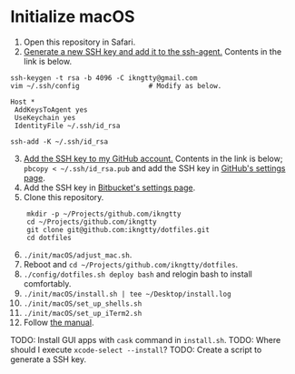 # Initialize macOS
1.  Open this repository in Safari.
2.  [Generate a new SSH key and add it to the ssh-agent.](https://help.github.com/articles/generating-a-new-ssh-key-and-adding-it-to-the-ssh-agent/)
    Contents in the link is below.
```
ssh-keygen -t rsa -b 4096 -C ikngtty@gmail.com
vim ~/.ssh/config                 # Modify as below.
```
```
Host *
 AddKeysToAgent yes
 UseKeychain yes
 IdentityFile ~/.ssh/id_rsa
```
```
ssh-add -K ~/.ssh/id_rsa
```
3.  [Add the SSH key to my GitHub account.](https://help.github.com/articles/adding-a-new-ssh-key-to-your-github-account/)
    Contents in the link is below;
    `pbcopy < ~/.ssh/id_rsa.pub` and add the SSH key in [GitHub's settings page](https://github.com/settings/keys).
4.  Add the SSH key in [Bitbucket's settings page](https://bitbucket.org/account/user/ikngtty/ssh-keys/).
5.  Clone this repository.
```
    mkdir -p ~/Projects/github.com/ikngtty
    cd ~/Projects/github.com/ikngtty
    git clone git@github.com:ikngtty/dotfiles.git
    cd dotfiles
```
6.  `./init/macOS/adjust_mac.sh`.
7.  Reboot and `cd ~/Projects/github.com/ikngtty/dotfiles`.
8.  `./config/dotfiles.sh deploy bash` and relogin bash to install comfortably.
9.  `./init/macOS/install.sh | tee ~/Desktop/install.log`
10. `./init/macOS/set_up_shells.sh`
11. `./init/macOS/set_up_iTerm2.sh`
12. Follow [the manual](./manual.md).

TODO: Install GUI apps with `cask` command in `install.sh`.
TODO: Where should I execute `xcode-select --install`?
TODO: Create a script to generate a SSH key.
